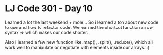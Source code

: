 # LJ Code 301 - Day 10

Learned a lot the last weekend + more...
So i learned a ton about new code to use and how to refactor code.  We learned the shortcut function arrow syntax => which makes our code shorter.  

Also I learned a few new function like .map(), .split(), .reduce(), which all work well to manipulate or negotiate with elements inside our arrays. :)
